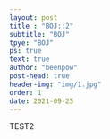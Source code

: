 ```yaml
---
layout: post
title : "BOJ::2"
subtitle: "BOJ"
tpye: "BOJ"
ps: true
text: true
author: "beenpow"
post-head: true
header-img: "img/1.jpg"
order: 1
date: 2021-09-25
---
```


TEST2
